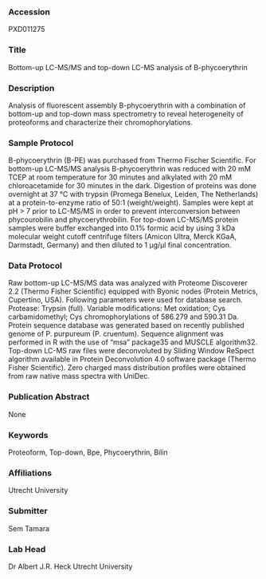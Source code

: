 ### Accession
PXD011275

### Title
Bottom-up LC-MS/MS and top-down LC-MS analysis of B-phycoerythrin

### Description
Analysis of fluorescent assembly B-phycoerythrin with a combination of bottom-up and top-down mass spectrometry to reveal heterogeneity of proteoforms and characterize their chromophorylations.

### Sample Protocol
B-phycoerythrin (B-PE) was purchased from Thermo Fischer Scientific. For bottom-up LC-MS/MS analysis B-phycoerythrin was reduced with 20 mM TCEP at room temperature for 30 minutes and alkylated with 20 mM chloroacetamide for 30 minutes in the dark. Digestion of proteins was done overnight at 37 °C with trypsin (Promega Benelux, Leiden, The Netherlands) at a protein-to-enzyme ratio of 50:1 (weight/weight). Samples were kept at pH > 7 prior to LC-MS/MS in order to prevent interconversion between phycourobilin and phycoerythrobilin. For top-down LC-MS/MS protein samples were buffer exchanged into 0.1% formic acid by using 3 kDa molecular weight cutoff centrifuge filters (Amicon Ultra, Merck KGaA, Darmstadt, Germany) and then diluted to 1 µg/µl final concentration.

### Data Protocol
Raw bottom-up LC-MS/MS data was analyzed with Proteome Discoverer 2.2 (Thermo Fisher Scientific) equipped with Byonic nodes (Protein Metrics, Cupertino, USA). Following parameters were used for database search. Protease: Trypsin (full). Variable modifications: Met oxidation; Cys carbamidomethyl; Cys chromophorylations of 586.279 and 590.31 Da. Protein sequence database was generated based on recently published genome of P. purpureum (P. cruentum). Sequence alignment was performed in R with the use of “msa” package35 and MUSCLE algorithm32. Top-down LC-MS raw files were deconvoluted by Sliding Window ReSpect algorithm available in Protein Deconvolution 4.0 software package (Thermo Fisher Scientific). Zero charged mass distribution profiles were obtained from raw native mass spectra with UniDec.

### Publication Abstract
None

### Keywords
Proteoform, Top-down, Bpe, Phycoerythrin, Bilin

### Affiliations
Utrecht University

### Submitter
Sem Tamara

### Lab Head
Dr Albert J.R. Heck
Utrecht University


